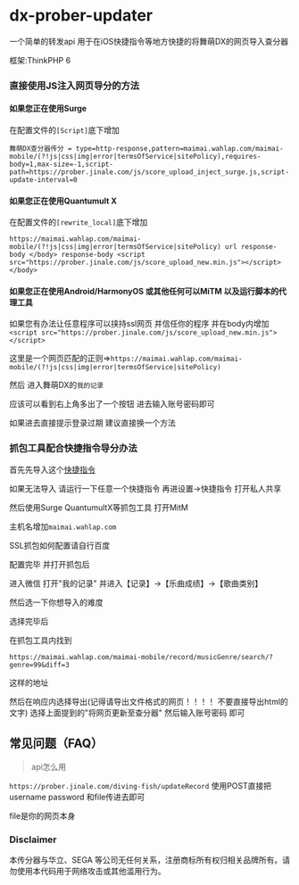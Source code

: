 # dx-prober-updater
一个简单的转发api 用于在iOS快捷指令等地方快捷的将舞萌DX的网页导入查分器

框架:ThinkPHP 6

### 直接使用JS注入网页导分的方法

#### 如果您正在使用Surge 

在配置文件的`[Script]`底下增加

```舞萌DX查分器传分 = type=http-response,pattern=maimai.wahlap.com/maimai-mobile/(?!js|css|img|error|termsOfService|sitePolicy),requires-body=1,max-size=-1,script-path=https://prober.jinale.com/js/score_upload_inject_surge.js,script-update-interval=0```

#### 如果您正在使用Quantumult X 

在配置文件的`[rewrite_local]`底下增加

```https://maimai.wahlap.com/maimai-mobile/(?!js|css|img|error|termsOfService|sitePolicy) url response-body </body> response-body <script src="https://prober.jinale.com/js/score_upload_new.min.js"></script></body>```

#### 如果您正在使用Android/HarmonyOS 或其他任何可以MiTM 以及运行脚本的代理工具

如果您有办法让任意程序可以挟持ssl网页 并信任你的程序 并在body内增加`<script src="https://prober.jinale.com/js/score_upload_new.min.js"></script>`

这里是一个网页匹配的正则=>`https://maimai.wahlap.com/maimai-mobile/(?!js|css|img|error|termsOfService|sitePolicy)`

然后 进入舞萌DX的`我的记录`

应该可以看到右上角多出了一个按钮 进去输入账号密码即可

如果进去直接提示登录过期 建议直接换一个方法

### 抓包工具配合快捷指令导分办法

首先先导入这个[快捷指令](https://www.icloud.com/shortcuts/2fed1005f4014349a990ddcc47fb9f2b)

如果无法导入 请运行一下任意一个快捷指令 再进设置→快捷指令 打开私人共享

然后使用Surge QuantumultX等抓包工具 打开MitM

主机名增加`maimai.wahlap.com`

SSL抓包如何配置请自行百度

配置完毕 并打开抓包后

进入微信 打开"我的记录" 并进入【记录】→【乐曲成绩】→【歌曲类别】

然后选一下你想导入的难度

选择完毕后

在抓包工具内找到

`https://maimai.wahlap.com/maimai-mobile/record/musicGenre/search/?genre=99&diff=3`

这样的地址

然后在响应内选择导出(记得请导出文件格式的网页！！！！ 不要直接导出html的文字) 选择上面提到的"将网页更新至查分器" 然后输入账号密码 即可


## <span id="FAQ">常见问题（FAQ）</span>

> api怎么用

`https://prober.jinale.com/diving-fish/updateRecord` 使用POST直接把username password 和file传进去即可

file是你的网页本身

### Disclaimer

本传分器与华立、SEGA 等公司无任何关系，注册商标所有权归相关品牌所有。请勿使用本代码用于网络攻击或其他滥用行为。
